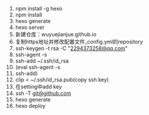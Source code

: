 1. npm install -g hexo 
2. npm install
3. hexo generate
4. hexo server
5. 新建仓库：wuyuejianjue.github.io
6. 复制https地址并修改配置文件_config.yml的repository
7. ssh-keygen -t rsa -C "2294373258@qq.com"
8. ssh-agent -s
9. ssh-add ~/.ssh/id_rsa
10. (eval ssh-agent -s
11. ssh-add)
12. clip < ~/.ssh/id_rsa.pub(copy ssh key)
13. 在setting中add key
14. ssh -T git@github.com
15. hexo generate
16. hexo deploy

